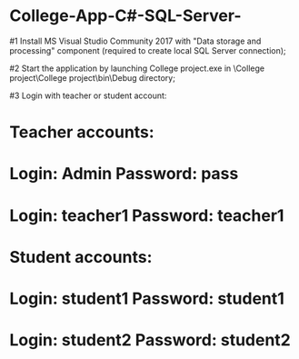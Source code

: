 # College-App-C#-SQL-Server-

#1 Install MS Visual Studio Community 2017 with "Data storage and processing" component (required to create local SQL Server connection);

#2 Start the application by launching College project.exe in \College project\College project\bin\Debug directory;

#3 Login with teacher or student account:

# Teacher accounts:
# Login: Admin Password: pass
# Login: teacher1 Password: teacher1

# Student accounts:
# Login: student1 Password: student1
# Login: student2 Password: student2
